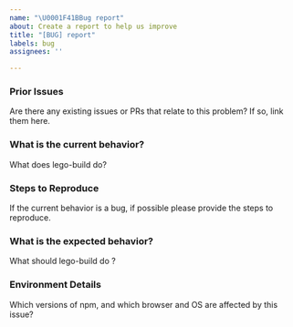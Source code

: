 ```yaml
---
name: "\U0001F41BBug report"
about: Create a report to help us improve
title: "[BUG] report"
labels: bug
assignees: ''

---
```


<!--
Thank you for contributing to open source!

Do you need some help?
======================

The issue tracker is meant for bug reports only. This isn't the best place for support or usage questions. Questions here don't have as much visibility as they do elsewhere. Before you ask a question, here are some resources to get help first:

- Read the docs: https://lego-build.github.io
- Ask in Discussions: ....

-->

### Prior Issues

Are there any existing issues or PRs that relate to this problem? If so, link them here.

### What is the current behavior?

What does lego-build do?

### Steps to Reproduce

If the current behavior is a bug, if possible please provide the steps to reproduce.

### What is the expected behavior?

What should lego-build do ?

### Environment Details

Which versions of npm, and which browser and OS are affected by this issue?
